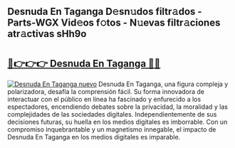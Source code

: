 ## Desnuda En Taganga D𝚎sn𝚞dos filtr𝚊dos - Parts-WGX Vid𝚎os f𝚘tos - N𝚞evas filtr𝚊ciones atr𝚊ctivas sHh9o

# <h2><a href="http://mb8w71.tromn.icu/?c=Desnuda+En+Taganga">🔗👉👉👉 Desnuda En Taganga 🔗🔗</a></h2>

[![Desnuda En Taganga nuevo](https://i.imgur.com/pEAQMta.gif)](http://mb8w71.tromn.icu/?c=Desnuda+En+Taganga)
Desnuda En Taganga, una figura compleja y polarizadora, desafía la comprensión fácil. Su forma innovadora de interactuar con el público en línea ha fascinado y enfurecido a los espectadores, encendiendo debates sobre la privacidad, la moralidad y las complejidades de las sociedades digitales. Independientemente de sus decisiones futuras, su huella en los medios digitales es imborrable. Con un compromiso inquebrantable y un magnetismo innegable, el impacto de Desnuda En Taganga en los medios digitales es imparable.
